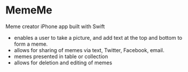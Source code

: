 # MemeMe
Meme creator iPhone app built with Swift 
- enables a user to take a picture, and add text at the top and bottom to form a meme.
- allows for sharing of memes via text, Twitter, Facebook, email.
- memes presented in table or collection
- allows for deletion and editing of memes
